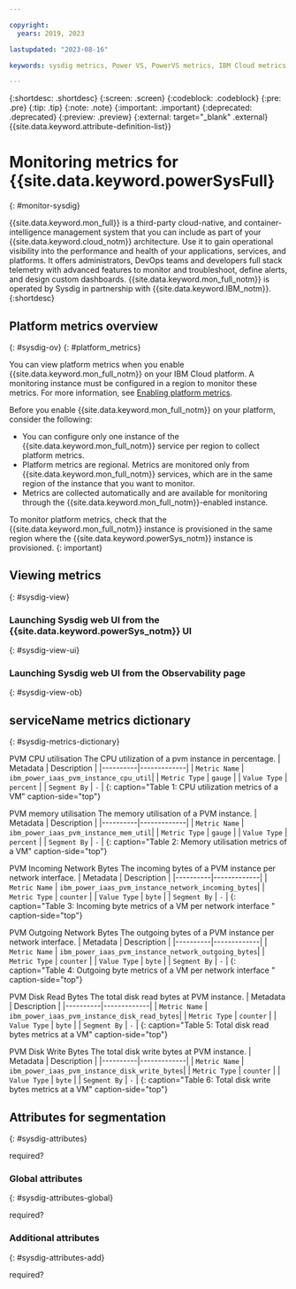 ```yaml
---

copyright:
  years: 2019, 2023

lastupdated: "2023-08-16"

keywords: sysdig metrics, Power VS, PowerVS metrics, IBM Cloud metrics

---
```


{:shortdesc: .shortdesc}
{:screen: .screen}
{:codeblock: .codeblock}
{:pre: .pre}
{:tip: .tip}
{:note: .note}
{:important: .important}
{:deprecated: .deprecated}
{:preview: .preview}
{:external: target="_blank" .external}
{{site.data.keyword.attribute-definition-list}}
<!-- {{site.data.keyword.powerSys_notm}} -->



# Monitoring metrics for {{site.data.keyword.powerSysFull}
{: #monitor-sysdig}

{{site.data.keyword.mon_full}} is a third-party cloud-native, and container-intelligence management system that you can include as part of your {{site.data.keyword.cloud_notm}} architecture. Use it to gain operational visibility into the performance and health of your applications, services, and platforms. It offers administrators, DevOps teams and developers full stack telemetry with advanced features to monitor and troubleshoot, define alerts, and design custom dashboards. {{site.data.keyword.mon_full_notm}} is operated by Sysdig in partnership with {{site.data.keyword.IBM_notm}}.
{:shortdesc}

## Platform metrics overview
{: #sysdig-ov}
{: #platform_metrics}

You can view platform metrics when you enable {{site.data.keyword.mon_full_notm}} on your IBM Cloud platform. A monitoring instance must be configured in a region to monitor these metrics. For more information, see [Enabling platform metrics](/docs/monitoring?topic=monitoring-platform_metrics_enabling).

Before you enable {{site.data.keyword.mon_full_notm}} on your platform, consider the following:

* You can configure only one instance of the {{site.data.keyword.mon_full_notm}} service per region to collect platform metrics.
* Platform metrics are regional. Metrics are monitored only from {{site.data.keyword.mon_full_notm}} services, which are in the same region of the instance that you want to monitor.
* Metrics are collected automatically and are available for monitoring through the {{site.data.keyword.mon_full_notm}}-enabled instance.

To monitor platform metrics, check that the {{site.data.keyword.mon_full_notm}} instance is provisioned in the same region where the {{site.data.keyword.powerSys_notm}} instance is provisioned.
{: important}


## Viewing metrics
{: #sysdig-view}

### Launching Sysdig web UI from the {{site.data.keyword.powerSys_notm}} UI
{: #sysdig-view-ui}

<to do>

### Launching Sysdig web UI from the Observability page
{: #sysdig-view-ob}

<to do>

## serviceName metrics dictionary
{: #sysdig-metrics-dictionary}

PVM CPU utilisation
The CPU utilization of a pvm instance in percentage.
| Metadata | Description |
|----------|-------------|
| `Metric Name` | `ibm_power_iaas_pvm_instance_cpu_util`|
| `Metric Type` | `gauge` |
| `Value Type`  | `percent` |
| `Segment By` | `-` |
{: caption="Table 1: CPU utilization metrics of a VM" caption-side="top"}

PVM memory utilisation
The memory utilisation of a PVM instance.
| Metadata | Description |
|----------|-------------|
| `Metric Name` | ` ibm_power_iaas_pvm_instance_mem_util`|
| `Metric Type` | `gauge` |
| `Value Type`  | `percent` |
| `Segment By` | `-` |
{: caption="Table 2: Memory utilisation metrics of a VM" caption-side="top"}

PVM Incoming Network Bytes
The incoming bytes of a PVM instance per network interface.
| Metadata | Description |
|----------|-------------|
| `Metric Name` | `ibm_power_iaas_pvm_instance_network_incoming_bytes`|
| `Metric Type` | `counter` |
| `Value Type`  | `byte` |
| `Segment By` | `-` |
{: caption="Table 3: Incoming byte metrics of a VM per network interface " caption-side="top"}

PVM Outgoing Network Bytes
The outgoing bytes of a PVM instance per network interface.
| Metadata | Description |
|----------|-------------|
| `Metric Name` | `ibm_power_iaas_pvm_instance_network_outgoing_bytes`|
| `Metric Type` | `counter` |
| `Value Type`  | `byte` |
| `Segment By` | `-` |
{: caption="Table 4: Outgoing byte metrics of a VM per network interface " caption-side="top"}

PVM Disk Read Bytes
The total disk read bytes at PVM instance.
| Metadata | Description |
|----------|-------------|
| `Metric Name` | `ibm_power_iaas_pvm_instance_disk_read_bytes`|
| `Metric Type` | `counter` |
| `Value Type`  | `byte` |
| `Segment By` | `-` |
{: caption="Table 5: Total disk read bytes metrics at a VM" caption-side="top"}

PVM Disk Write Bytes
The total disk write bytes at PVM instance.
| Metadata | Description |
|----------|-------------|
| `Metric Name` | `ibm_power_iaas_pvm_instance_disk_write_bytes`|
| `Metric Type` | `counter` |
| `Value Type`  | `byte` |
| `Segment By` | `-` |
{: caption="Table 6: Total disk write bytes metrics at a VM" caption-side="top"}



## Attributes for segmentation
{: #sysdig-attributes}

required?

### Global attributes
{: #sysdig-attributes-global}

required?

### Additional attributes
{: #sysdig-attributes-add}

required?
